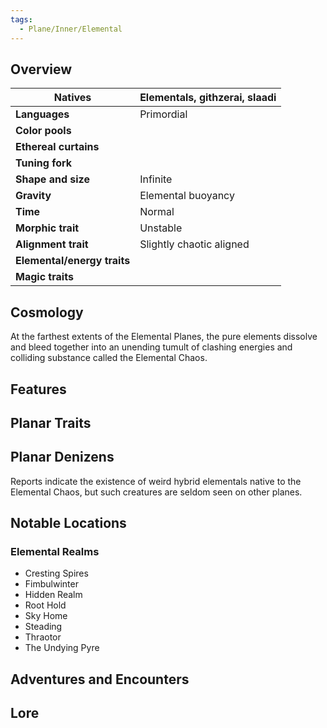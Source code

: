 ```yaml
---
tags:
  - Plane/Inner/Elemental
---
```

## Overview
| **Natives**                 | Elementals, githzerai, slaadi |
| --------------------------- | ----------------------------- |
| **Languages**               | Primordial                    |
| **Color pools**             |                               |
| **Ethereal curtains**       |                               |
| **Tuning fork**             |                               |
| **Shape and size**          | Infinite                      |
| **Gravity**                 | Elemental buoyancy            |
| **Time**                    | Normal                        |
| **Morphic trait**           | Unstable                      |
| **Alignment trait**         | Slightly chaotic aligned      |
| **Elemental/energy traits** |                               |
| **Magic traits**            |                               |
## Cosmology
At the farthest extents of the Elemental Planes, the pure elements dissolve and bleed together into an unending tumult of clashing energies and colliding substance called the Elemental Chaos.
## Features

## Planar Traits

## Planar Denizens
Reports indicate the existence of weird hybrid elementals native to the Elemental Chaos, but such creatures are seldom seen on other planes.
## Notable Locations
### Elemental Realms
- Cresting Spires
- Fimbulwinter
- Hidden Realm
- Root Hold
- Sky Home
- Steading
- Thraotor
- The Undying Pyre
## Adventures and Encounters

## Lore
